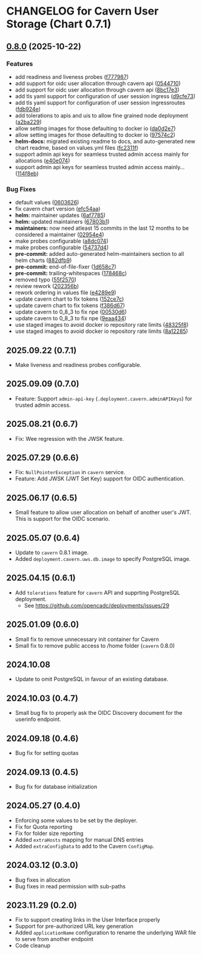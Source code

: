 # CHANGELOG for Cavern User Storage (Chart 0.7.1)

## [0.8.0](https://github.com/shinybrar/deployments/compare/cavern-0.7.1...cavern-0.8.0) (2025-10-22)


### Features

* add readiness and liveness probes ([f777987](https://github.com/shinybrar/deployments/commit/f7779874164faec536368b8871a5eb2438cd2fef))
* add support for oidc user allocation through cavern api ([0544710](https://github.com/shinybrar/deployments/commit/0544710a6b0978da21448cbe401832bc14beff9a))
* add support for oidc user allocation through cavern api ([8bc17e3](https://github.com/shinybrar/deployments/commit/8bc17e37560fa9057a60561a1567eb0a48271c1c))
* add tls yaml support for configuration of user session ingress ([d9cfe73](https://github.com/shinybrar/deployments/commit/d9cfe7364652f241254bc3c490e7c59b58de16ff))
* add tls yaml support for configuration of user session ingressroutes ([fdb924e](https://github.com/shinybrar/deployments/commit/fdb924e31a8e1c808d92017bc670eae7984b5dc3))
* add tolerations to apis and uis to allow fine grained node deployment ([a2ba229](https://github.com/shinybrar/deployments/commit/a2ba2291ffc4cbb41cf47b0d6f1376c8ec64d3d7))
* allow setting images for those defaulting to docker io ([da0d2e7](https://github.com/shinybrar/deployments/commit/da0d2e7fbcf90639adc83a47b0517de827929399))
* allow setting images for those defaulting to docker io ([97574c2](https://github.com/shinybrar/deployments/commit/97574c274c1bf459951d21edbcf539a0abfe0398))
* **helm-docs:** migrated existing readme to docs, and auto-generated new chart readme, based on values.yml files ([fc2311f](https://github.com/shinybrar/deployments/commit/fc2311f11767056b3cc612f45af6e1e87e470ea3))
* support admin api keys for seamless trusted admin access mainly for allocations ([e40e074](https://github.com/shinybrar/deployments/commit/e40e0741488c9b251b44216592acb2b329375e74))
* support admin api keys for seamless trusted admin access mainly… ([114f8eb](https://github.com/shinybrar/deployments/commit/114f8eb42ecf9895325aaa942e3aff34fef163b4))


### Bug Fixes

* default values ([0603626](https://github.com/shinybrar/deployments/commit/0603626dd52705bf7308783e167d1d10382c4b8e))
* fix cavern chart version ([efc54aa](https://github.com/shinybrar/deployments/commit/efc54aaabf5b1ed1f73181afe721f7c97bddf620))
* **helm:** maintainer updates ([6af7785](https://github.com/shinybrar/deployments/commit/6af7785e0b840d4b58224f114caa20ef255cd473))
* **helm:** updated maintainers ([67803b1](https://github.com/shinybrar/deployments/commit/67803b18ec5e2762f0942451894e4c9b8c7ee2f9))
* **maintainers:** now need atleast 15 commits in the last 12 months to be considered a maintainer ([02954e4](https://github.com/shinybrar/deployments/commit/02954e4e190774cf4756e9b3f90594eac2a80499))
* make probes configurable ([a8dc074](https://github.com/shinybrar/deployments/commit/a8dc07461506c5fcd5ff0a1c9fc07e4419052ccd))
* make probes configurable ([54737d4](https://github.com/shinybrar/deployments/commit/54737d4eb884c496a966daa058992833b97b8cfe))
* **pre-commit:** added auto-generated helm-maintainers section to all helm charts ([882dfb9](https://github.com/shinybrar/deployments/commit/882dfb9f2cf2f0d1b3615d7768b92a2f39c122b8))
* **pre-commit:** end-of-file-fixer ([1d658c7](https://github.com/shinybrar/deployments/commit/1d658c75c74faedd7293d5151be51df295a1ddd9))
* **pre-commit:** trailing-whitespaces ([178468c](https://github.com/shinybrar/deployments/commit/178468c8082ca69a395ebc5e185a2186afbb3335))
* removed typo ([55f2570](https://github.com/shinybrar/deployments/commit/55f25706d0e3cc63aca0de5b3697bbdaa35c1352))
* review rework ([202356b](https://github.com/shinybrar/deployments/commit/202356b1c431837d8919e17fc0487c59253b2aac))
* rework ordering in values file ([e4289e9](https://github.com/shinybrar/deployments/commit/e4289e9e588bbcc20a1b0d3ac1629cea0a3a322d))
* update cavern chart to fix tokens ([152ce7c](https://github.com/shinybrar/deployments/commit/152ce7c2bcfd0e7e9c41bf33364384498e7ab304))
* update cavern chart to fix tokens ([f386d67](https://github.com/shinybrar/deployments/commit/f386d6738d78affc49ff398157876eb910dd7600))
* update cavern to 0_8_3 to fix npe ([00530d6](https://github.com/shinybrar/deployments/commit/00530d66364121efb6765ffecc6b2408170cef98))
* update cavern to 0_8_3 to fix npe ([9eaa434](https://github.com/shinybrar/deployments/commit/9eaa4344a6f17cff65af9baf666a5fdbe97fbe65))
* use staged images to avoid docker io repository rate limits ([48325f8](https://github.com/shinybrar/deployments/commit/48325f87198281b97372b0000c8eb277530460a6))
* use staged images to avoid docker io repository rate limits ([8a12285](https://github.com/shinybrar/deployments/commit/8a122853ed1917cc3679ce9655ea8ffbe8dba320))

## 2025.09.22 (0.7.1)
- Make liveness and readiness probes configurable.

## 2025.09.09 (0.7.0)
- Feature: Support `admin-api-key` (`.deployment.cavern.adminAPIKeys`) for trusted admin access.

## 2025.08.21 (0.6.7)
- Fix: Wee regression with the JWSK feature.

## 2025.07.29 (0.6.6)
- Fix: `NullPointerException` in `cavern` service.
- Feature: Add JWSK (JWT Set Key) support for OIDC authentication.

## 2025.06.17 (0.6.5)
- Small feature to allow user allocation on behalf of another user's JWT.  This is support for the OIDC scenario.

## 2025.05.07 (0.6.4)
- Update to `cavern` 0.8.1 image.
- Added `deployment.cavern.uws.db.image` to specify PostgreSQL image.

## 2025.04.15 (0.6.1)
- Add `tolerations` feature for `cavern` API and supprting PostgreSQL deployment.
  - See https://github.com/opencadc/deployments/issues/29

## 2025.01.09 (0.6.0)
- Small fix to remove unnecessary init container for Cavern
- Small fix to remove public access to /home folder (`cavern` 0.8.0)

## 2024.10.08
- Update to omit PostgreSQL in favour of an existing database.

## 2024.10.03 (0.4.7)
- Small bug fix to properly ask the OIDC Discovery document for the userinfo endpoint.

## 2024.09.18 (0.4.6)
- Bug fix for setting quotas

## 2024.09.13 (0.4.5)
- Bug fix for database initialization

## 2024.05.27 (0.4.0)
- Enforcing some values to be set by the deployer.
- Fix for Quota reporting
- Fix for folder size reporting
- Added `extraHosts` mapping for manual DNS entries
- Added `extraConfigData` to add to the Cavern `ConfigMap`.

## 2024.03.12 (0.3.0)
- Bug fixes in allocation
- Bug fixes in read permission with sub-paths

## 2023.11.29 (0.2.0)
- Fix to support creating links in the User Interface properly
- Support for pre-authorized URL key generation
- Added `applicationName` configuration to rename the underlying WAR file to serve from another endpoint
- Code cleanup
